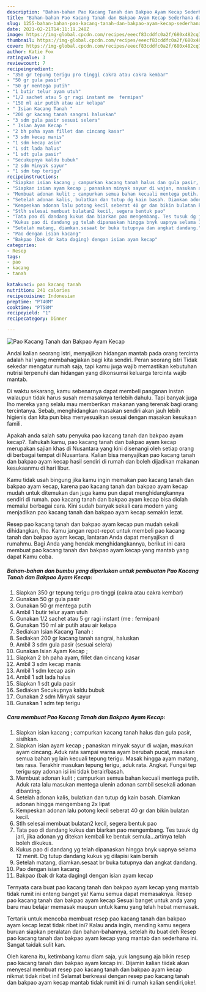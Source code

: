 ```yaml
---
description: "Bahan-bahan Pao Kacang Tanah dan Bakpao Ayam Kecap Sederhana dan Mudah Dibuat"
title: "Bahan-bahan Pao Kacang Tanah dan Bakpao Ayam Kecap Sederhana dan Mudah Dibuat"
slug: 1255-bahan-bahan-pao-kacang-tanah-dan-bakpao-ayam-kecap-sederhana-dan-mudah-dibuat
date: 2021-02-21T14:11:19.248Z
image: https://img-global.cpcdn.com/recipes/eeecf83cddfc0a2f/680x482cq70/pao-kacang-tanah-dan-bakpao-ayam-kecap-foto-resep-utama.jpg
thumbnail: https://img-global.cpcdn.com/recipes/eeecf83cddfc0a2f/680x482cq70/pao-kacang-tanah-dan-bakpao-ayam-kecap-foto-resep-utama.jpg
cover: https://img-global.cpcdn.com/recipes/eeecf83cddfc0a2f/680x482cq70/pao-kacang-tanah-dan-bakpao-ayam-kecap-foto-resep-utama.jpg
author: Katie Fox
ratingvalue: 3
reviewcount: 7
recipeingredient:
- "350 gr tepung terigu pro tinggi cakra atau cakra kembar"
- "50 gr gula pasir"
- "50 gr mentega putih"
- "1 butir telur ayam utuh"
- "1/2 sachet atau 5 gr ragi instant me  fermipan"
- "150 ml air putih atau air kelapa"
- " Isian Kacang Tanah "
- "200 gr kacang tanah sangrai haluskan"
- "3 sdm gula pasir sesuai selera"
- " Isian Ayam Kecap "
- "2 bh paha ayam fillet dan cincang kasar"
- "3 sdm kecap manis"
- "1 sdm kecap asin"
- "1 sdt lada halus"
- "1 sdt gula pasir"
- "Secukupnya kaldu bubuk"
- "2 sdm Minyak sayur"
- "1 sdm tep terigu"
recipeinstructions:
- "Siapkan isian kacang ; campurkan kacang tanah halus dan gula pasir, sisihkan."
- "Siapkan isian ayam kecap ; panaskan minyak sayur di wajan, masukan ayam cincang. Aduk rata sampai warna ayam berubah pucat, masukan semua bahan yg lain kecuali tepung terigu. Masak hingga ayam matang, tes rasa. Terakhir masukan tepung terigu, aduk rata. Angkat. Fungsi tep terigu spy adonan isi ini tidak berair/basah."
- "Membuat adonan kulit ; campurkan semua bahan kecuali mentega putih. Aduk rata lalu masukan mentega ulenin adonan sambil sesekali adonan dibanting."
- "Setelah adonan kalis, bulatkan dan tutup dg kain basah. Diamkan adonan hingga mengembang 2x lipat"
- "Kempeskan adonan lalu potong kecil seberat 40 gr dan bikin bulatan kecil."
- "Stlh selesai membuat bulatan2 kecil, segera bentuk pao"
- "Tata pao di dandang kukus dan biarkan pao mengembang. Tes tusuk dg jari, jika adonan yg ditekan kembali ke bentuk semula...artinya telah boleh dikukus."
- "Kukus pao di dandang yg telah dipanaskan hingga bnyk uapnya selama 12 menit. Dg tutup dandang kukus yg dilapisi kain bersih"
- "Setelah matang, diamkan.sesaat br buka tutupnya dan angkat dandang."
- "Pao dengan isian kacang"
- "Bakpao (bak dr kata daging) dengan isian ayam kecap"
categories:
- Resep
tags:
- pao
- kacang
- tanah

katakunci: pao kacang tanah 
nutrition: 241 calories
recipecuisine: Indonesian
preptime: "PT40M"
cooktime: "PT58M"
recipeyield: "1"
recipecategory: Dinner

---
```



![Pao Kacang Tanah dan Bakpao Ayam Kecap](https://img-global.cpcdn.com/recipes/eeecf83cddfc0a2f/680x482cq70/pao-kacang-tanah-dan-bakpao-ayam-kecap-foto-resep-utama.jpg)

Andai kalian seorang istri, menyajikan hidangan mantab pada orang tercinta adalah hal yang membahagiakan bagi kita sendiri. Peran seorang istri Tidak sekedar mengatur rumah saja, tapi kamu juga wajib memastikan kebutuhan nutrisi terpenuhi dan hidangan yang dikonsumsi keluarga tercinta wajib mantab.

Di waktu  sekarang, kamu sebenarnya dapat membeli panganan instan walaupun tidak harus susah memasaknya terlebih dahulu. Tapi banyak juga lho mereka yang selalu mau memberikan makanan yang terenak bagi orang tercintanya. Sebab, menghidangkan masakan sendiri akan jauh lebih higienis dan kita pun bisa menyesuaikan sesuai dengan masakan kesukaan famili. 



Apakah anda salah satu penyuka pao kacang tanah dan bakpao ayam kecap?. Tahukah kamu, pao kacang tanah dan bakpao ayam kecap merupakan sajian khas di Nusantara yang kini disenangi oleh setiap orang di berbagai tempat di Nusantara. Kalian bisa menyajikan pao kacang tanah dan bakpao ayam kecap hasil sendiri di rumah dan boleh dijadikan makanan kesukaanmu di hari libur.

Kamu tidak usah bingung jika kamu ingin memakan pao kacang tanah dan bakpao ayam kecap, karena pao kacang tanah dan bakpao ayam kecap mudah untuk ditemukan dan juga kamu pun dapat menghidangkannya sendiri di rumah. pao kacang tanah dan bakpao ayam kecap bisa diolah memalui berbagai cara. Kini sudah banyak sekali cara modern yang menjadikan pao kacang tanah dan bakpao ayam kecap semakin lezat.

Resep pao kacang tanah dan bakpao ayam kecap pun mudah sekali dihidangkan, lho. Kamu jangan repot-repot untuk membeli pao kacang tanah dan bakpao ayam kecap, lantaran Anda dapat menyajikan di rumahmu. Bagi Anda yang hendak menghidangkannya, berikut ini cara membuat pao kacang tanah dan bakpao ayam kecap yang mantab yang dapat Kamu coba.

<!--inarticleads1-->

##### Bahan-bahan dan bumbu yang diperlukan untuk pembuatan Pao Kacang Tanah dan Bakpao Ayam Kecap:

1. Siapkan 350 gr tepung terigu pro tinggi (cakra atau cakra kembar)
1. Gunakan 50 gr gula pasir
1. Gunakan 50 gr mentega putih
1. Ambil 1 butir telur ayam utuh
1. Gunakan 1/2 sachet atau 5 gr ragi instant (me : fermipan)
1. Gunakan 150 ml air putih atau air kelapa
1. Sediakan  Isian Kacang Tanah :
1. Sediakan 200 gr kacang tanah sangrai, haluskan
1. Ambil 3 sdm gula pasir (sesuai selera)
1. Gunakan  Isian Ayam Kecap ;
1. Siapkan 2 bh paha ayam, fillet dan cincang kasar
1. Ambil 3 sdm kecap manis
1. Ambil 1 sdm kecap asin
1. Ambil 1 sdt lada halus
1. Siapkan 1 sdt gula pasir
1. Sediakan Secukupnya kaldu bubuk
1. Gunakan 2 sdm Minyak sayur
1. Gunakan 1 sdm tep terigu




<!--inarticleads2-->

##### Cara membuat Pao Kacang Tanah dan Bakpao Ayam Kecap:

1. Siapkan isian kacang ; campurkan kacang tanah halus dan gula pasir, sisihkan.
1. Siapkan isian ayam kecap ; panaskan minyak sayur di wajan, masukan ayam cincang. Aduk rata sampai warna ayam berubah pucat, masukan semua bahan yg lain kecuali tepung terigu. Masak hingga ayam matang, tes rasa. Terakhir masukan tepung terigu, aduk rata. Angkat. Fungsi tep terigu spy adonan isi ini tidak berair/basah.
1. Membuat adonan kulit ; campurkan semua bahan kecuali mentega putih. Aduk rata lalu masukan mentega ulenin adonan sambil sesekali adonan dibanting.
1. Setelah adonan kalis, bulatkan dan tutup dg kain basah. Diamkan adonan hingga mengembang 2x lipat
1. Kempeskan adonan lalu potong kecil seberat 40 gr dan bikin bulatan kecil.
1. Stlh selesai membuat bulatan2 kecil, segera bentuk pao
1. Tata pao di dandang kukus dan biarkan pao mengembang. Tes tusuk dg jari, jika adonan yg ditekan kembali ke bentuk semula...artinya telah boleh dikukus.
1. Kukus pao di dandang yg telah dipanaskan hingga bnyk uapnya selama 12 menit. Dg tutup dandang kukus yg dilapisi kain bersih
1. Setelah matang, diamkan.sesaat br buka tutupnya dan angkat dandang.
1. Pao dengan isian kacang
1. Bakpao (bak dr kata daging) dengan isian ayam kecap




Ternyata cara buat pao kacang tanah dan bakpao ayam kecap yang mantab tidak rumit ini enteng banget ya! Kamu semua dapat memasaknya. Resep pao kacang tanah dan bakpao ayam kecap Sesuai banget untuk anda yang baru mau belajar memasak maupun untuk kamu yang telah hebat memasak.

Tertarik untuk mencoba membuat resep pao kacang tanah dan bakpao ayam kecap lezat tidak ribet ini? Kalau anda ingin, mending kamu segera buruan siapkan peralatan dan bahan-bahannya, setelah itu buat deh Resep pao kacang tanah dan bakpao ayam kecap yang mantab dan sederhana ini. Sangat taidak sulit kan. 

Oleh karena itu, ketimbang kamu diam saja, yuk langsung aja bikin resep pao kacang tanah dan bakpao ayam kecap ini. Dijamin kalian tiidak akan menyesal membuat resep pao kacang tanah dan bakpao ayam kecap nikmat tidak ribet ini! Selamat berkreasi dengan resep pao kacang tanah dan bakpao ayam kecap mantab tidak rumit ini di rumah kalian sendiri,oke!.

